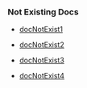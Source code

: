 ### Not Existing Docs

- [docNotExist1](docNotExist1.md)

- [docNotExist2](./docNotExist2.mdx)

- [docNotExist3](../docNotExist3.mdx)

- [docNotExist4](./subdir/docNotExist4.md)
